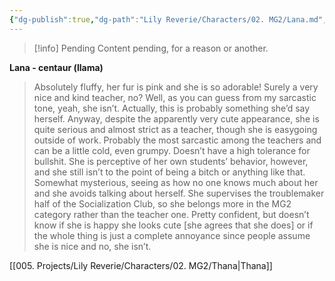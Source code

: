 ```yaml
---
{"dg-publish":true,"dg-path":"Lily Reverie/Characters/02. MG2/Lana.md","permalink":"/lily-reverie/characters/02-mg-2/lana/","created":"2024-01-22T20:49:58.155-03:00","updated":"2024-01-22T20:49:58.155-03:00"}
---
```



>[!info] Pending
>Content pending, for a reason or another.

**Lana - centaur (llama)**

> Absolutely fluffy, her fur is pink and she is so adorable! Surely a very nice and kind teacher, no? Well, as you can guess from my sarcastic tone, yeah, she isn’t. Actually, this is probably something she’d say herself. Anyway, despite the apparently very cute appearance, she is quite serious and almost strict as a teacher, though she is easygoing outside of work. Probably the most sarcastic among the teachers and can be a little cold, even grumpy. Doesn’t have a high tolerance for bullshit. She is perceptive of her own students’ behavior, however, and she still isn’t to the point of being a bitch or anything like that. Somewhat mysterious, seeing as how no one knows much about her and she avoids talking about herself. She supervises the troublemaker half of the Socialization Club, so she belongs more in the MG2 category rather than the teacher one. Pretty confident, but doesn’t know if she is happy she looks cute [she agrees that she does] or if the whole thing is just a complete annoyance since people assume she is nice and no, she isn’t.

[[005. Projects/Lily Reverie/Characters/02. MG2/Thana\|Thana]]